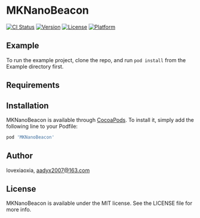 # MKNanoBeacon

[![CI Status](https://img.shields.io/travis/lovexiaoxia/MKNanoBeacon.svg?style=flat)](https://travis-ci.org/lovexiaoxia/MKNanoBeacon)
[![Version](https://img.shields.io/cocoapods/v/MKNanoBeacon.svg?style=flat)](https://cocoapods.org/pods/MKNanoBeacon)
[![License](https://img.shields.io/cocoapods/l/MKNanoBeacon.svg?style=flat)](https://cocoapods.org/pods/MKNanoBeacon)
[![Platform](https://img.shields.io/cocoapods/p/MKNanoBeacon.svg?style=flat)](https://cocoapods.org/pods/MKNanoBeacon)

## Example

To run the example project, clone the repo, and run `pod install` from the Example directory first.

## Requirements

## Installation

MKNanoBeacon is available through [CocoaPods](https://cocoapods.org). To install
it, simply add the following line to your Podfile:

```ruby
pod 'MKNanoBeacon'
```

## Author

lovexiaoxia, aadyx2007@163.com

## License

MKNanoBeacon is available under the MIT license. See the LICENSE file for more info.
